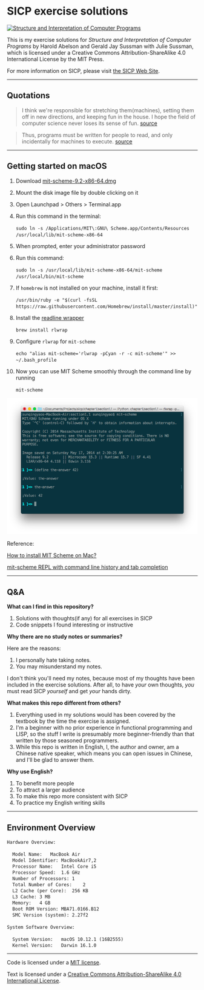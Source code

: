 # SICP exercise solutions

[![Structure and Interpretation of Computer Programs][banner]][banner]

This is my exercise solutions for _Structure and Interpretation of Computer Programs_ by Harold Abelson and Gerald Jay Sussman with Julie Sussman, which is licensed under a Creative Commons Attribution-ShareAlike 4.0 International License by the MIT Press.

For more information on SICP, please visit [the SICP Web Site][1].

------

## Quotations

> I think we're responsible for stretching them(machines), setting them off in new directions, and keeping fun in the house. I hope the field of computer science never loses its sense of fun. [source][quote1]

> Thus, programs must be written for people to read, and only incidentally for machines to execute. [source][quote2]

------

## Getting started on macOS

1. Download [mit-scheme-9.2-x86-64.dmg][scheme]

2. Mount the disk image file by double clicking on it

3. Open Launchpad > Others > Terminal.app

4. Run this command in the terminal:

    `sudo ln -s /Applications/MIT\:GNU\ Scheme.app/Contents/Resources /usr/local/lib/mit-scheme-x86-64`
    
5. When prompted, enter your administrator password

6. Run this command:

    `sudo ln -s /usr/local/lib/mit-scheme-x86-64/mit-scheme /usr/local/bin/mit-scheme`
    
7. If `homebrew` is not installed on your machine, install it first:

    `/usr/bin/ruby -e "$(curl -fsSL https://raw.githubusercontent.com/Homebrew/install/master/install)"`

8. Install the [readline wrapper][rlwrap]

    `brew install rlwrap`
    
9. Configure `rlwrap` for `mit-scheme`

    `echo "alias mit-scheme='rlwrap -pCyan -r -c mit-scheme'" >> ~/.bash_profile`
    
10. Now you can use MIT Scheme smoothly through the command line by running

    `mit-scheme`
    
[![screenshot][scheme-screenshot]][scheme-screenshot]

Reference:

[How to install MIT Scheme on Mac?](http://stackoverflow.com/a/31601331/5399734)

[mit-scheme REPL with command line history and tab completion](http://stackoverflow.com/a/11916365/5399734)

------

## Q&A

**What can I find in this repository?**

1. Solutions with thoughts(if any) for all exercises in SICP
2. Code snippets I found interesting or instructive

**Why there are no study notes or summaries?**

Here are the reasons: 

1. I personally hate taking notes.
2. You may misunderstand my notes.

I don't think you'll need my notes, because most of my thoughts have been included in the exercise solutions. After all, to have *your* own thoughts, *you* must read SICP *yourself* and get *your* hands dirty.

**What makes this repo different from others?**

1. Everything used in my solutions would has been covered by the textbook by the time the exercise is assigned.
3. I'm a beginner with no prior experience in functional programming and LISP, so the stuff I write is presumably more beginner-friendly than that written by those seasoned programmers.
4. While this repo is written in English, I, the author and owner, am a Chinese native speaker, which means you can open issues in Chinese, and I'll be glad to answer them.

**Why use English?**

1. To benefit more people
2. To attract a larger audience
3. To make this repo more consistent with SICP
4. To practice my English writing skills

---

## Environment Overview

    Hardware Overview:

      Model Name:	MacBook Air
      Model Identifier:	MacBookAir7,2
      Processor Name:	Intel Core i5
      Processor Speed:	1.6 GHz
      Number of Processors:	1
      Total Number of Cores:	2
      L2 Cache (per Core):	256 KB
      L3 Cache:	3 MB
      Memory:	4 GB
      Boot ROM Version:	MBA71.0166.B12
      SMC Version (system):	2.27f2
      
    System Software Overview:

      System Version:	macOS 10.12.1 (16B2555)
      Kernel Version:	Darwin 16.1.0
      
------

Code is licensed under a [MIT license][2].

Text is licensed under a [Creative Commons Attribution-ShareAlike 4.0 International License][3].

[banner]: https://mitpress.mit.edu/sicp/graphics/main-banner.gif
[scheme]: http://ftp.gnu.org/gnu/mit-scheme/stable.pkg/9.2/mit-scheme-9.2-x86-64.dmg
[rlwrap]: http://utopia.knoware.nl/~hlub/rlwrap/README.txt
[scheme-screenshot]: assets/scheme-screenshot.png
[quote1]: https://mitpress.mit.edu/sicp/full-text/book/book-Z-H-3.html
[quote2]: https://mitpress.mit.edu/sicp/full-text/book/book-Z-H-7.html
[1]: https://mitpress.mit.edu/sicp/
[2]: https://github.com/sunqingyao/sicp/blob/master/LICENSE
[3]: http://creativecommons.org/licenses/by-sa/4.0/

